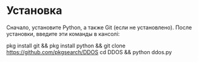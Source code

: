 # Установка
Сначало, установите Python, а также Git (если не установлено). После установки, введите эти команды в кансолі:


pkg install git && pkg install python && git clone https://github.com/pkgsearch/DDOS
cd DDOS && python ddos.py
